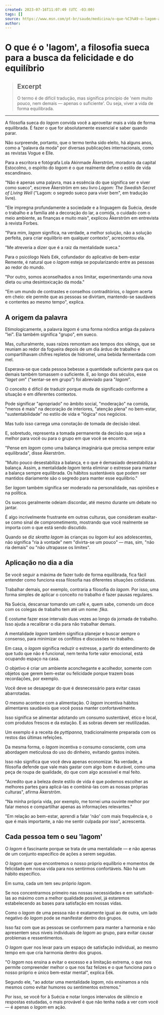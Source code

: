 ```yaml
---
created: 2023-07-16T11:07:49 (UTC -03:00)
tags: []
source: https://www.msn.com/pt-br/saude/medicina/o-que-%C3%A9-o-lagom-a-filosofia-sueca-para-a-busca-da-felicidade-e-do-equil%C3%ADbrio/ar-AA1dVVte?ocid=msedgntp&pc=W117&cvid=d0c7dda93f0e4feab9ec910283fd1cc0&ei=29
author: 
---
```


# O que é o 'lagom', a filosofia sueca para a busca da felicidade e do equilíbrio

> ## Excerpt
> O termo é de difícil tradução, mas significa princípio de 'nem muito pouco, nem demais — apenas o suficiente'. Ou seja, viver a vida de forma equilibrada.

---
A filosofia sueca do _lagom_ convida você a aproveitar mais a vida de forma equilibrada. É fazer o que for absolutamente essencial e saber quando parar.

Não surpreende, portanto, que o termo tenha sido eleito, há alguns anos, como a "palavra da moda" por diversas publicações internacionais, como as revistas Vogue e Elle.

Para a escritora e fotógrafa Lola Akinmade Åkerström, moradora da capital Estocolmo, o espírito do _lagom_ é o que realmente define o estilo de vida escandinavo.

"Não é apenas uma palavra, mas a essência do que significa ser e viver como sueco", escreve Åkerström em seu livro _Lagom: The Swedish Secret of Living Well_ ("Lagom: o segredo sueco para viver bem", em tradução livre).

"Ele impregna profundamente a sociedade e a linguagem da Suécia, desde o trabalho e a família até a decoração do lar, a comida, o cuidado com o meio ambiente, as finanças e muito mais", explicou Åkerström em entrevista à revista Forbes.

"Para mim, _lagom_ significa, na verdade, a melhor solução, não a solução perfeita, para criar equilíbrio em qualquer contexto", acrescentou ela.

"Me atreveria a dizer que é a raiz da mentalidade sueca."

Para o psicólogo Niels Eék, cofundador do aplicativo de bem-estar Remente, é natural que o _lagom_ esteja se popularizando entre as pessoas ao redor do mundo.

"Por outro, somos aconselhados a nos limitar, experimentando uma nova dieta ou uma desintoxicação da moda."

"Em um mundo de contrastes e conselhos contraditórios, o _lagom_ acerta em cheio: ele permite que as pessoas se divirtam, mantendo-se saudáveis e contentes ao mesmo tempo", explica.

## A origem da palavra

Etimologicamente, a palavra _lagom_ é uma forma nórdica antiga da palavra "lei". Ela também significa "grupo", em sueco.

Mas, culturalmente, suas raízes remontam aos tempos dos vikings, que se reuniam ao redor da fogueira depois de um dia árduo de trabalho e compartilhavam chifres repletos de hidromel, uma bebida fermentada com mel.

Esperava-se que cada pessoa bebesse a quantidade suficiente para que os demais também tomassem o suficiente. E, ao longo dos séculos, esse "_laget om_" ("sentar-se em grupo") foi abreviado para "_lagom_".

O conceito é difícil de traduzir porque muda de significado conforme a situação e em diferentes contextos.

Pode significar "apropriado" no âmbito social, "moderação" na comida, "menos é mais" na decoração de interiores, "atenção plena" no bem-estar, "sustentabilidade" no estilo de vida e "lógica" nos negócios.

Mas tudo isso carrega uma conotação de tomada de decisão ideal.

E, sobretudo, representa a tomada permanente da decisão que seja a melhor para você ou para o grupo em que você se encontra.

"Pense em _lagom_ como uma balança imaginária que precisa sempre estar equilibrada", disse Åkerström.

"Muito pouco desestabiliza a balança, e o que é demasiado desestabiliza a balança. Assim, a mentalidade _lagom_ tenta eliminar o estresse para manter a balança sempre equilibrada. Os hábitos sustentáveis que podem ser mantidos diariamente são o segredo para manter esse equilíbrio."

Ser _lagom_ também significa ser moderado na personalidade, nas opiniões e na política.

Os suecos geralmente odeiam discordar, até mesmo durante um debate no jantar.

É algo incrivelmente frustrante em outras culturas, que consideram exaltar-se como sinal de comprometimento, mostrando que você realmente se importa com o que está sendo discutido.

Quando se diz _skratta lagom_ às crianças ou _lagom kul_ aos adolescentes, não significa "ria à vontade" nem "divirta-se um pouco" — mas, sim, "não ria demais" ou "não ultrapasse os limites".

## Aplicação no dia a dia

Se você seguir a máxima de fazer tudo de forma equilibrada, fica fácil entender como funciona essa filosofia nas diferentes situações cotidianas.

Trabalhar demais, por exemplo, contraria a filosofia do _lagom_. Por isso, uma forma simples de aplicar o conceito no trabalho é fazer pausas regulares.

Na Suécia, descansar tomando um café e, quem sabe, comendo um doce com os colegas de trabalho tem até um nome: _fika_.

É costume fazer esse intervalo duas vezes ao longo da jornada de trabalho. Isso ajuda a recalibrar o dia para não trabalhar demais.

A mentalidade _lagom_ também significa planejar e buscar sempre o consenso, para minimizar os conflitos e discussões no trabalho.

Em casa, o _lagom_ significa reduzir o estresse, a partir do entendimento de que tudo que não é funcional, nem tenha forte valor emocional, está ocupando espaço na casa.

O objetivo é criar um ambiente aconchegante e acolhedor, somente com objetos que gerem bem-estar ou felicidade porque trazem boas recordações, por exemplo.

Você deve se desapegar do que é desnecessário para evitar casas abarrotadas.

O mesmo acontece com a alimentação. O _lagom_ incentiva hábitos alimentares saudáveis que você possa manter confortavelmente.

Isso significa se alimentar adotando um consumo sustentável, ético e local, com produtos frescos e da estação. E as sobras devem ser reutilizadas.

Um exemplo é a receita de _pyttipanna_, tradicionalmente preparada com os restos das últimas refeições.

Da mesma forma, o _lagom_ incentiva o consumo consciente, com uma abordagem meticulosa do uso do dinheiro, evitando gastos inúteis.

Isso não significa que você deva apenas economizar. Na verdade, a filosofia defende que vale mais gastar com algo bom e durável, como uma peça de roupa de qualidade, do que com algo acessível e mal feito.

"Acredito que a beleza deste estilo de vida é que podemos escolher as melhores partes para aplicá-las e combiná-las com as nossas próprias culturas", afirma Åkerström.

"Na minha própria vida, por exemplo, me tornei uma ouvinte melhor por falar menos e compartilhar apenas as informações relevantes."

"Em relação ao bem-estar, aprendi a falar 'não' com mais frequência e, o que é mais importante, a não me sentir culpada por isso", acrescenta.

## Cada pessoa tem o seu 'lagom'

O _lagom_ é fascinante porque se trata de uma mentalidade — e não apenas de um conjunto específico de ações a serem seguidas.

O _lagom_ quer que encontremos o nosso próprio equilíbrio e momentos de felicidade em nossa vida para nos sentirmos confortáveis. Não há um hábito específico.

Em suma, cada um tem seu próprio _lagom_.

Se nos concentrarmos primeiro nas nossas necessidades e em satisfazê-las ao máximo com a melhor qualidade possível, já estaremos estabelecendo as bases para satisfação em nossas vidas.

Como o _lagom_ de uma pessoa não é exatamente igual ao de outra, um lado negativo do _lagom_ pode se manifestar dentro dos grupos.

Isso faz com que as pessoas se conformem para manter a harmonia e não apresentem seus níveis individuais de _lagom_ ao grupo, para evitar causar problemas e ressentimentos.

O _lagom_ quer nos levar para um espaço de satisfação individual, ao mesmo tempo em que cria harmonia dentro dos grupos.

"O _lagom_ nos ensina a evitar o excesso e a limitação extrema, o que nos permite compreender melhor o que nos faz felizes e o que funciona para o nosso próprio e único bem-estar mental", explica Eék.

Segundo ele, "ao adotar uma mentalidade _lagom_, nós ensinamos a nós mesmos como evitar humores ou sentimentos extremos."

Por isso, se você for à Suécia e notar longos intervalos de silêncio e respostas estudadas, o mais provável é que não tenha nada a ver com você — é apenas o _lagom_ em ação.
